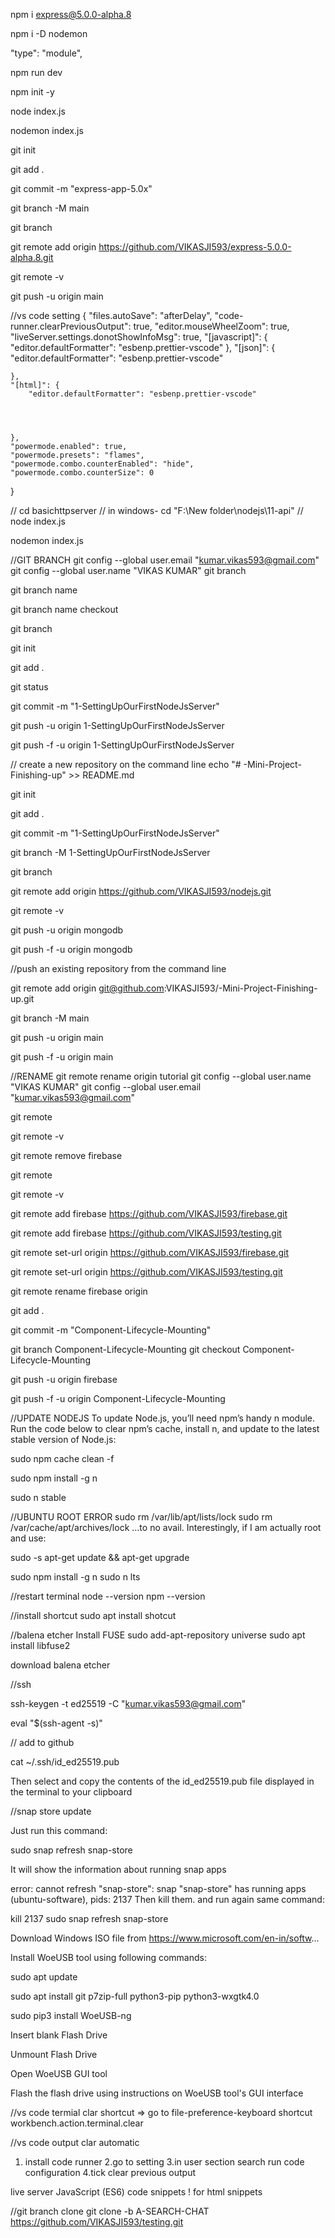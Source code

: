npm i express@5.0.0-alpha.8


npm i -D nodemon

 "type": "module",

npm run dev

npm init -y

node index.js

nodemon index.js






git init

git add .

git commit -m "express-app-5.0x"

git branch -M main

git branch

git remote add origin https://github.com/VIKASJI593/express-5.0.0-alpha.8.git

git remote -v

git push -u origin main




//vs code setting
{
    "files.autoSave": "afterDelay",
    "code-runner.clearPreviousOutput": true,
    "editor.mouseWheelZoom": true,
    "liveServer.settings.donotShowInfoMsg": true,
    "[javascript]": {
        "editor.defaultFormatter": "esbenp.prettier-vscode"
    },
    "[json]": {
        "editor.defaultFormatter": "esbenp.prettier-vscode"
         
    },
    "[html]": {
        "editor.defaultFormatter": "esbenp.prettier-vscode" 

        
           
    
    },
    "powermode.enabled": true,
    "powermode.presets": "flames",
    "powermode.combo.counterEnabled": "hide",
    "powermode.combo.counterSize": 0
   
} 





// cd basichttpserver
// in windows-  cd "F:\New folder\nodejs\11-api"
// node index.js

nodemon index.js

//GIT BRANCH
 git config --global user.email "kumar.vikas593@gmail.com"
  git config --global user.name "VIKAS KUMAR"
git branch

git branch name

git branch name checkout

git branch

git init

git add .

git status

git commit -m "1-SettingUpOurFirstNodeJsServer"

git push -u origin 1-SettingUpOurFirstNodeJsServer

git push -f -u origin 1-SettingUpOurFirstNodeJsServer

// create a new repository on the command line echo "# -Mini-Project-Finishing-up" >> README.md

git init

git add .

git commit -m "1-SettingUpOurFirstNodeJsServer"

git branch -M 1-SettingUpOurFirstNodeJsServer

git branch

git remote add origin https://github.com/VIKASJI593/nodejs.git

git remote -v

git push -u origin mongodb

git push -f -u origin mongodb

//push an existing repository from the command line

git remote add origin git@github.com:VIKASJI593/-Mini-Project-Finishing-up.git

git branch -M main

git push -u origin main

git push -f -u origin main

//RENAME git remote rename origin tutorial git config --global user.name "VIKAS KUMAR" git config --global user.email "kumar.vikas593@gmail.com"

git remote

git remote -v

git remote remove firebase

git remote

git remote -v

git remote add firebase https://github.com/VIKASJI593/firebase.git

git remote add firebase https://github.com/VIKASJI593/testing.git

git remote set-url origin https://github.com/VIKASJI593/firebase.git

git remote set-url origin https://github.com/VIKASJI593/testing.git

git remote rename firebase origin

git add .

git commit -m "Component-Lifecycle-Mounting"

git branch Component-Lifecycle-Mounting git checkout Component-Lifecycle-Mounting

git push -u origin firebase

git push -f -u origin Component-Lifecycle-Mounting

//UPDATE NODEJS To update Node.js, you’ll need npm’s handy n module. Run the code below to clear npm’s cache, install n, and update to the latest stable version of Node.js:

sudo npm cache clean -f

sudo npm install -g n

sudo n stable

//UBUNTU ROOT ERROR sudo rm /var/lib/apt/lists/lock sudo rm /var/cache/apt/archives/lock ...to no avail. Interestingly, if I am actually root and use:

sudo -s apt-get update && apt-get upgrade

sudo npm install -g n sudo n lts

//restart terminal node --version npm --version

//install shortcut sudo apt install shotcut

//balena etcher Install FUSE sudo add-apt-repository universe sudo apt install libfuse2

download balena etcher

//ssh

ssh-keygen -t ed25519 -C "kumar.vikas593@gmail.com"

eval "$(ssh-agent -s)"

// add to github

cat ~/.ssh/id_ed25519.pub

Then select and copy the contents of the id_ed25519.pub file displayed in the terminal to your clipboard

//snap store update

Just run this command:

sudo snap refresh snap-store

It will show the information about running snap apps

error: cannot refresh "snap-store": snap "snap-store" has running apps (ubuntu-software), pids: 2137 Then kill them. and run again same command:

kill 2137 sudo snap refresh snap-store

Download Windows ISO file from https://www.microsoft.com/en-in/softw...

Install WoeUSB tool using following commands:

sudo apt update

sudo apt install git p7zip-full python3-pip python3-wxgtk4.0

sudo pip3 install WoeUSB-ng

Insert blank Flash Drive

Unmount Flash Drive

Open WoeUSB GUI tool

Flash the flash drive using instructions on WoeUSB tool's GUI interface







//vs code termial clar shortcut  => go to file-preference-keyboard shortcut
workbench.action.terminal.clear

//vs code output clar automatic
1. install code runner
2.go to setting
3.in user section search run code configuration
4.tick clear previous output








live server
JavaScript (ES6) code snippets
!  for html snippets 








//git branch clone
git clone -b A-SEARCH-CHAT https://github.com/VIKASJI593/testing.git

